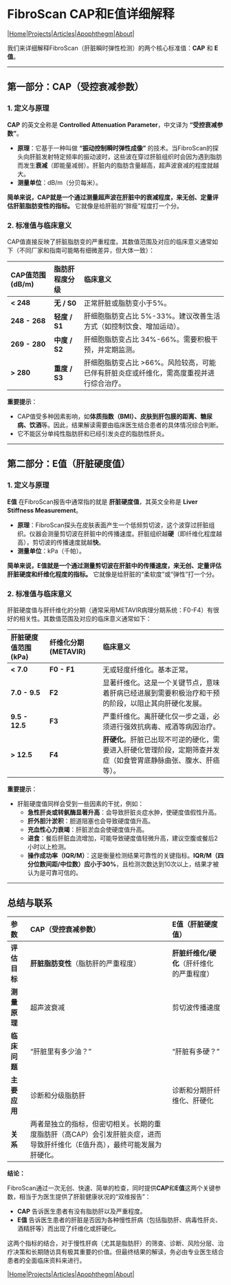 # FibroScan CAP和E值详细解释

|[Home](/README.md)|[Projects](/projects.md)|[Articles](/articles.md)|[Apophthegm](/apophthegm.md)|[About](/about.md)|

我们来详细解释FibroScan（肝脏瞬时弹性检测）的两个核心标准值：**CAP** 和 **E值**。

---

## 第一部分：CAP（受控衰减参数）

### 1. 定义与原理
**CAP** 的英文全称是 **Controlled Attenuation Parameter**，中文译为 **“受控衰减参数”**。
*   **原理**：它基于一种叫做 **“振动控制瞬时弹性成像”** 的技术。当FibroScan的探头向肝脏发射特定频率的振动波时，这些波在穿过肝脏组织时会因为遇到脂肪而发生**衰减**（即能量减弱）。肝脏内的脂肪含量越高，超声波衰减的程度就越大。
*   **测量单位**：dB/m（分贝每米）。

**简单来说，CAP就是一个通过测量超声波在肝脏中的衰减程度，来无创、定量评估肝脏脂肪变性的指标。** 它就像是给肝脏的“胖瘦”程度打一个分。

### 2. 标准值与临床意义
CAP值直接反映了肝脏脂肪变的严重程度。其数值范围及对应的临床意义通常如下（不同厂家和指南可能略有细微差异，但大体一致）：

| CAP值范围 (dB/m) | 脂肪肝程度分级 | 临床意义 |
| :--- | :--- | :--- |
| **< 248** | **无 / S0** | 正常肝脏或脂肪变小于5%。 |
| **248 - 268** | **轻度 / S1** | 肝细胞脂肪变占比 5%-33%。建议改善生活方式（如控制饮食、增加运动）。 |
| **269 - 280** | **中度 / S2** | 肝细胞脂肪变占比 34%-66%。需要积极干预，并定期监测。 |
| **> 280** | **重度 / S3** | 肝细胞脂肪变占比 >66%。风险较高，可能已伴有肝脏炎症或纤维化，需高度重视并进行综合治疗。 |

**重要提示**：
*   CAP值受多种因素影响，如**体质指数（BMI）、皮肤到肝包膜的距离、糖尿病、饮酒**等。因此，结果解读需要由临床医生结合患者的具体情况综合判断。
*   它不能区分单纯性脂肪肝和已经引发炎症的脂肪性肝炎。

---

## 第二部分：E值（肝脏硬度值）

### 1. 定义与原理
**E值** 在FibroScan报告中通常指的就是 **肝脏硬度值**，其英文全称是 **Liver Stiffness Measurement**。
*   **原理**：FibroScan探头在皮肤表面产生一个低频剪切波，这个波穿过肝脏组织。仪器会测量剪切波在肝脏中的传播速度。肝脏组织越**硬**（即纤维化程度越高），剪切波的传播速度就越**快**。
*   **测量单位**：kPa（千帕）。

**简单来说，E值就是一个通过测量剪切波在肝脏中的传播速度，来无创、定量评估肝脏硬度和纤维化程度的指标。** 它就像是给肝脏的“柔软度”或“弹性”打一个分。

### 2. 标准值与临床意义
肝脏硬度值与肝纤维化的分期（通常采用METAVIR病理分期系统：F0-F4）有很好的相关性。其数值范围及对应的临床意义通常如下：

| 肝脏硬度值范围 (kPa) | 纤维化分期 (METAVIR) | 临床意义 |
| :--- | :--- | :--- |
| **< 7.0** | **F0 - F1** | 无或轻度纤维化。基本正常。 |
| **7.0 - 9.5** | **F2** | 显著纤维化。这是一个关键节点，意味着肝病已经进展到需要积极治疗和干预的阶段，以阻止其向肝硬化发展。 |
| **9.5 - 12.5** | **F3** | 严重纤维化。离肝硬化仅一步之遥，必须进行强效抗病毒、戒酒等病因治疗。 |
| **> 12.5** | **F4** | **肝硬化**。肝脏已出现不可逆的硬化，需要进入肝硬化管理阶段，定期筛查并发症（如食管胃底静脉曲张、腹水、肝癌等）。 |

**重要提示**：
*   肝脏硬度值同样会受到一些因素的干扰，例如：
    *   **急性肝炎或转氨酶显著升高**：会导致肝脏炎症水肿，使硬度值假性升高。
    *   **肝外胆汁淤积**：胆道阻塞也会导致硬度值升高。
    *   **充血性心力衰竭**：肝脏淤血会使硬度值升高。
    *   **进食**：餐后肝脏血流增加，可能导致硬度值轻微升高，建议空腹或餐后2小时以上检测。
    *   **操作成功率（IQR/M）**：这是衡量检测结果可靠性的关键指标。**IQR/M（四分位数间距/中位数）应小于30%**，且检测次数达到10次以上，结果才被认为是可靠可信的。

---

## 总结与联系

| 参数 | CAP（受控衰减参数） | E值（肝脏硬度值） |
| :--- | :--- | :--- |
| **评估目标** | **肝脏脂肪变性**（脂肪肝的严重程度） | **肝脏纤维化/硬化**（肝纤维化的严重程度） |
| **测量原理** | 超声波衰减 | 剪切波传播速度 |
| **临床问题** | “肝脏里有多少油？” | “肝脏有多硬？” |
| **主要应用** | 诊断和分级脂肪肝 | 诊断和分期肝纤维化、肝硬化 |
| **关系** | 两者是独立的指标，但密切相关。长期的重度脂肪肝（高CAP）会引发肝脏炎症，进而导致肝纤维化（E值升高），最终可能发展为肝硬化。 | |

**结论：**

FibroScan通过一次无创、快速、简单的检查，同时提供**CAP**和**E值**这两个关键参数，相当于为医生提供了肝脏健康状况的“双维报告”：
*   **CAP** 告诉医生患者有没有脂肪肝以及严重程度。
*   **E值** 告诉医生患者的肝脏是否因为各种慢性肝病（包括脂肪肝、病毒性肝炎、酒精肝等）而出现了纤维化或肝硬化。

这两个指标的结合，对于慢性肝病（尤其是脂肪肝）的筛查、诊断、风险分层、治疗决策和长期随访具有极其重要的价值。但最终结果的解读，务必由专业医生结合患者的全面临床资料来进行。

|[Home](/README.md)|[Projects](/projects.md)|[Articles](/articles.md)|[Apophthegm](/apophthegm.md)|[About](/about.md)|
